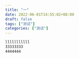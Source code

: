 ```yaml
---
title: "一"
date: 2022-06-01T14:55:02+08:00
draft: false
tags: ["测试"]
categories: ["测试"]
---
```


```markdown
lllllllllll
33333333
4444444
```